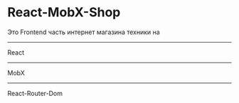# React-MobX-Shop
Это Frontend часть интернет магазина техники на 
<hr />
React
<hr />
MobX
<hr />
React-Router-Dom
